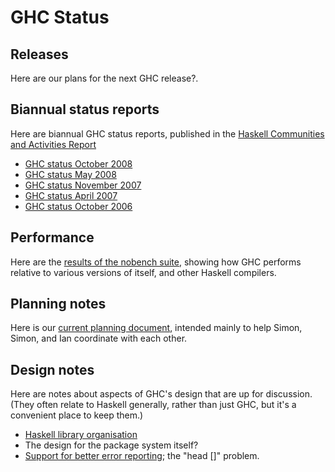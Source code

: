 # GHC Status

## Releases


Here are our plans for the next GHC release?.

## Biannual status reports


Here are biannual GHC status reports, published in the [ Haskell Communities and Activities Report](http://haskell.org/communities/)

- [GHC status October 2008](status/october08)
- [GHC status May 2008](status/may08)
- [GHC status November 2007](status/nov07)
- [GHC status April 2007](status/april07)
- [GHC status October 2006](status/october06)

## Performance


Here are the [ results of the nobench suite](http://www.cse.unsw.edu.au/~dons/nobench/i686/results.html), showing how GHC performs relative to various versions of itself, and other Haskell compilers.

## Planning notes


Here is our [current planning document](ghc-planning), intended mainly to help Simon, Simon, and Ian coordinate with each other.

## Design notes


Here are notes about aspects of GHC's design that are up for discussion.  (They often relate to Haskell generally, rather than just GHC, but it's a convenient place to keep them.)

- [Haskell library organisation](package-reorg)
- The design for the package system itself?
- [Support for better error reporting](explicit-call-stack); the "head \[\]" problem.
